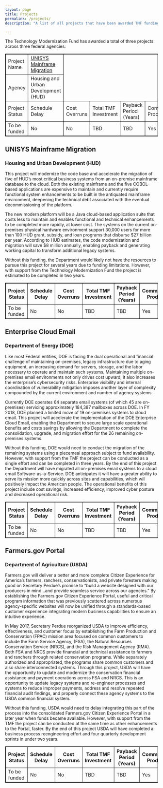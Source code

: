 ```yaml
---
layout: page
title: Projects
permalink: /projects/
description: "A list of all projects that have been awarded TMF funding."

---
```


The Technology Modernization Fund has awarded a total of three projects across three federal agencies:

<table style="width:100%">
  <tr span="2"><td>Project Name</td><td span="4"><a href="#unisys-mainframe-migration">UNISYS Mainframe Migration</a></td></tr>
  <tr span="2"><td>Agency</td><td span="4">Housing and Urban Development (HUD)</td></tr>
  <tr>
    <td>Project Status</td>
    <td>Schedule Delay</td>
    <td>Cost Overruns</td>
    <td>Total TMF Investment</td>
    <td>Payback Period (Years)</td>
    <td>Commercial Product</td>
  </tr>
  <tr>
    <td>To be funded</td>
    <td>No</td>
    <td>No</td>
    <td>TBD</td>
    <td>TBD</td>
    <td>Yes</td>
  </tr>
</table>

## UNISYS Mainframe Migration
### Housing and Urban Development (HUD)

This project will modernize the code base and accelerate the migration of five of HUD’s most critical business systems from an on-premise mainframe database to the cloud. Both the existing mainframe and the five COBOL-based applications are expensive to maintain and currently require functional system enhancements to be built in the antiquated mainframe environment, deepening the technical debt associated with the eventual decommissioning of the platform. 

The new modern platform will be a Java cloud-based application suite that costs less to maintain and enables functional and technical enhancements to be completed more rapidly, at lower cost. The systems on the current on-premises physical hardware environment support 30,000 users for more than 100 HUD grant, subsidy, and loan programs that disburse $27 billion per year. According to HUD estimates, the code modernization and migration will save $8 million annually, enabling payback and generating working capital to transform additional legacy systems.

Without this funding, the Department would likely not have the resources to pursue this project for several years due to funding limitations. However, with support from the Technology Modernization Fund the project is estimated to be completed in two years. 

<style>
table, th, td {
    border: 1px solid black;
}
</style>

<table style="width:100%">
  <tr>
    <th>Project Status</th>
    <th>Schedule Delay</th>
    <th>Cost Overruns</th>
    <th>Total TMF Investment</th>
    <th>Payback Period (Years)</th>
    <th>Commercial Product</th>
  </tr>
  <tr>
    <td>To be funded</td>
    <td>No</td>
    <td>No</td>
    <td>TBD</td>
    <td>TBD</td>
    <td>Yes</td>
  </tr>
</table>

## Enterprise Cloud Email
### Department of Energy (DOE)

Like most Federal entities, DOE is facing the dual operational and financial challenge of maintaining on-premises, legacy infrastructure due to aging equipment, an increasing demand for servers, storage, and the labor necessary to operate and maintain such systems. Maintaining multiple on-premises email environments not only drives cost upward, it also increases the enterprise’s cybersecurity risks. Enterprise visibility and internal coordination of vulnerability mitigation imposes another layer of complexity compounded by the current environment and number of agency systems. 

Currently DOE operates 64 separate email systems (of which 45 are on-premises) servicing approximately 184,387 mailboxes across DOE. In FY 2018, DOE planned a limited move of 19 on-premises systems to cloud email. This project will accelerate the implementation of the DOE Enterprise Cloud Email, enabling the Department to secure large scale operational benefits and costs savings by allowing the Department to complete the consolidation, upgrade, and migration effort for the 26 remaining on-premises systems.

Without this funding, DOE would need to conduct the migration of the remaining systems using a piecemeal approach subject to fund availability. However, with support from the TMF the project can be conducted as a single effort and can be completed in three years. By the end of this project the Department will have migrated all on-premises email systems to a cloud email Software-as-a-Service. DOE anticipates it will have a greater ability to serve its mission more quickly across sites and capabilities, which will positively impact the American people. The operational benefits of this project include cost savings, increased efficiency, improved cyber posture and decreased operational risk.   

<style>
table, th, td {
    border: 1px solid black;
}
</style>

<table style="width:100%">
  <tr>
    <th>Project Status</th>
    <th>Schedule Delay</th>
    <th>Cost Overruns</th>
    <th>Total TMF Investment</th>
    <th>Payback Period (Years)</th>
    <th>Commercial Product</th>
  </tr>
  <tr>
    <td>To be funded</td>
    <td>No</td>
    <td>No</td>
    <td>TBD</td>
    <td>TBD</td>
    <td>Yes</td>
  </tr>
</table>

## Farmers.gov Portal
### Department of Agriculture (USDA)

Farmers.gov will deliver a better and more complete Citizen Experience for America’s farmers, ranchers, conservationists, and private foresters making good on Secretary Perdue’s promise to “build a website designed with our producers in mind...and provide seamless service across our agencies.” By establishing the Farmers.gov Citizen Experience Portal, useful and critical program information that was previously scattered across numerous agency-specific websites will now be unified through a standards-based customer experience integrating modern business capabilities to ensure an intuitive experience.

In May 2017, Secretary Perdue reorganized USDA to improve efficiency, effectiveness, and customer focus by establishing the Farm Production and Conservation (FPAC) mission area focused on common customers to include the Farm Service Agency, (FSA), the Natural Resources Conservation Service (NRCS), and the Risk Management Agency (RMA). Both FSA and NRCS provide financial and technical assistance to farmers and ranchers through related conservation programs. While separately authorized and appropriated, the programs share common customers and also share interconnected systems. Through this project, USDA will have the opportunity to update and modernize the conservation financial assistance and payment operations across FSA and NRCS. This is an opportunity to update legacy systems and re-engineer processes and systems to reduce improper payments, address and resolve repeated financial audit findings, and properly connect these agency systems to the USDA common financial system.

Without this funding, USDA would need to delay integrating this part of the process into the consolidated Farmers.gov Citizen Experience Portal in a later year when funds became available. However, with support from the TMF the project can be conducted at the same time as other enhancements to the Portal, faster. By the end of this project USDA will have completed a business process reengineering effort and four quarterly development sprints in under two years. 

<style>
table, th, td {
    border: 1px solid black;
}
</style>

<table style="width:100%">
  <tr>
    <th>Project Status</th>
    <th>Schedule Delay</th>
    <th>Cost Overruns</th>
    <th>Total TMF Investment</th>
    <th>Payback Period (Years)</th>
    <th>Commercial Product</th>
  </tr>
  <tr>
    <td>To be funded</td>
    <td>No</td>
    <td>No</td>
    <td>TBD</td>
    <td>TBD</td>
    <td>Yes</td>
  </tr>
</table>
